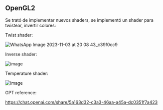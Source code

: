 ## OpenGL2
Se trató de implementar nuevos shaders, se implementó un shader para twistear, invertir colores:

Twist shader:

![WhatsApp Image 2023-11-03 at 20 08 43_c39f0cc9](https://github.com/DiggsPapu/Graficas/assets/84475020/be46b524-0c12-44a5-a49c-21556ed436b9)

Inverse shader:

![image](https://github.com/DiggsPapu/Graficas/assets/84475020/991def66-8c74-40b8-860b-ceb8d1676682)

Temperature shader:

![image](https://github.com/DiggsPapu/Graficas/assets/84475020/f544641d-0098-40f4-bcfa-4043fcdca15a)

GPT reference:

https://chat.openai.com/share/5a163d32-c3a3-46aa-a45a-dc0351f7a423